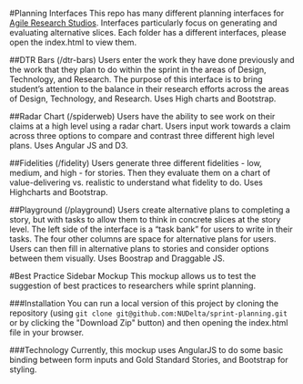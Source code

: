#Planning Interfaces
This repo has many different planning interfaces for [Agile Research Studios](http://dtr.northwestern.edu/projects/dtr). Interfaces particularly focus on generating and evaluating alternative slices. Each folder has a different interfaces, please open the index.html to view them.

##DTR Bars (/dtr-bars)
Users enter the work they have done previously and the work that they plan to do within the sprint in the areas of Design, Technology, and Research. 
The purpose of this interface is to bring student’s attention to the balance in their research efforts across the areas of Design, Technology, and Research. Uses High charts and Bootstrap.

##Radar Chart (/spiderweb)
Users have the ability to see work on their claims at a high level using a radar chart. Users input work towards a claim across three options to compare and contrast three different high level plans. Uses Angular JS and D3.

##Fidelities (/fidelity)
Users generate three different fidelities - low, medium, and high - for stories. Then they evaluate them on a chart of value-delivering vs. realistic to understand what fidelity to do. Uses Highcharts and Bootstrap.


##Playground (/playground)
Users create alternative plans to completing a story, but with tasks to allow them to think in concrete slices at the story level. The left side of the interface is a “task bank” for users to write in their tasks. The four other columns are space for alternative plans for users. Users can then fill in alternative plans to stories and consider options between them visually. Uses Boostrap and Draggable JS.


#Best Practice Sidebar Mockup
This mockup allows us to test the suggestion of best practices to researchers while sprint planning.

###Installation
You can run a local version of this project by cloning the repository (using `git clone git@github.com:NUDelta/sprint-planning.git` or by clicking the "Download Zip" button) and then opening the index.html file in your browser. 

###Technology
Currently, this mockup uses AngularJS to do some basic binding between form inputs and Gold Standard Stories, and Bootstrap for styling.